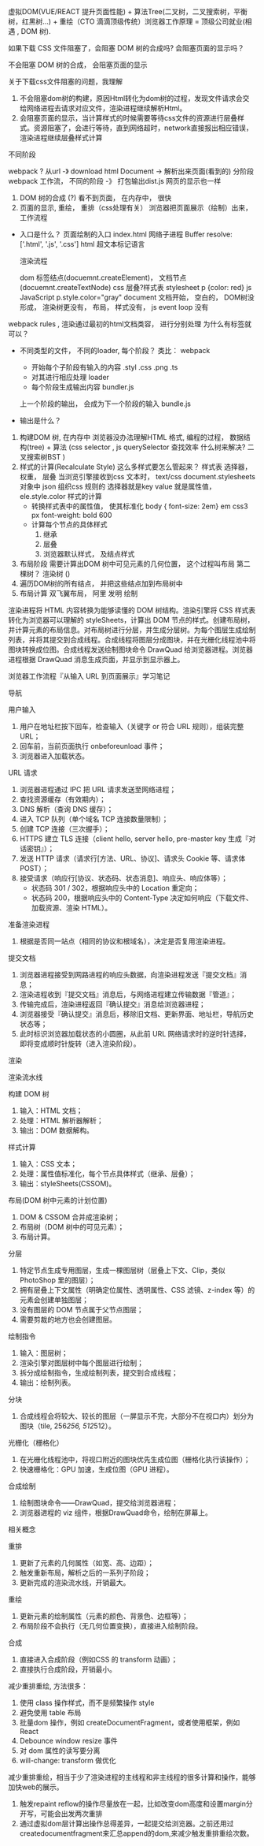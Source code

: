 虚拟DOM(VUE/REACT 提升页面性能) + 算法Tree(二叉树，二叉搜索树，平衡树，红黑树...) + 重绘（CTO 滴滴顶级传统）浏览器工作原理 = 顶级公司就业(相遇 , DOM 树).

如果下载 CSS 文件阻塞了，会阻塞 DOM 树的合成吗? 会阻塞页面的显示吗？ 

不会阻塞 DOM 树的合成， 会阻塞页面的显示 

关于下载css文件阻塞的问题，我理解
1. 不会阻塞dom树的构建，原因Html转化为dom树的过程，发现文件请求会交给网络进程去请求对应文件，渲染进程继续解析Html。
2. 会阻塞页面的显示，当计算样式的时候需要等待css文件的资源进行层叠样式。资源阻塞了，会进行等待，直到网络超时，network直接报出相应错误，渲染进程继续层叠样式计算

不同阶段 

webpack ? 从url -》 download html Document  -> 解析出来页面(看到的)  分阶段 
webpack  工作流， 不同的阶段 -》 打包输出dist.js 
网页的显示也一样 

1. DOM 树的合成 (?)   看不到页面， 在内存中， 很快
2. 页面的显示, 重绘， 重排（css处理有关）
浏览器把页面展示（绘制）出来， 工作流程
-  入口是什么？ 页面绘制的入口 index.html 网络子进程 Buffer 
  resolve: ['.html', '.js', '.css']
  html 超文本标记语言   <p>渲染流程</p>
  dom   标签结点(docuemnt.createElement)，  文档节点(docuemnt.createTextNode)
  css   层叠?样式表  stylesheet  p {color: red}
  js   JavaScript      p.style.color="gray"
  document 文档开始， 空白的， DOM树没形成， 渲染树更没有， 布局， 样式没有， js event loop  没有

  webpack  rules , 渲染通过最初的html文档类容， 进行分别处理
  为什么有标签就可以？  


- 不同类型的文件， 不同的loader, 
  每个阶段？ 
  类比： 
  webpack 
  - 开始每个子阶段有输入的内容   .styl  .css  .png .ts
  - 对其进行相应处理    loader 
  - 每个阶段生成输出内容   bundler.js 

  上一个阶段的输出， 会成为下一个阶段的输入 bundle.js 
- 输出是什么？ 


1. 构建DOM 树, 在内存中
  浏览器没办法理解HTML 格式, 
  编程的过程， 数据结构(tree) + 算法 (css selector , js querySelector  查找效率  什么树来解决? 二叉搜索树BST )
2. 样式的计算(Recalculate Style)
    这么多样式要怎么管起来？ 样式表
    选择器， 权重， 层叠
    当浏览引擎接收到css 文本时， text/css 
    document.stylesheets  对象中  json 组织css 规则的
    选择器就是key    value 就是属性值， 
    ele.style.color 
    样式的计算
    - 转换样式表中的属性值， 使其标准化
      body { font-size: 2em}  em css3     px
      font-weight: bold      600
    - 计算每个节点的具体样式
      1. 继承
      2. 层叠
      3. 浏览器默认样式， 及结点样式
3. 布局阶段
  需要计算出DOM 树中可见元素的几何位置， 这个过程叫布局
  第二棵树？ 渲染树 ()
  1. 遍历DOM树的所有结点， 并把这些结点加到布局树中
  2. 布局计算
  双飞翼布局， 阿里 发明 
绘制


渲染进程将 HTML 内容转换为能够读懂的 DOM 树结构。渲染引擎将 CSS 样式表转化为浏览器可以理解的 styleSheets，计算出 DOM 节点的样式。创建布局树，并计算元素的布局信息。对布局树进行分层，并生成分层树。为每个图层生成绘制列表，并将其提交到合成线程。合成线程将图层分成图块，并在光栅化线程池中将图块转换成位图。合成线程发送绘制图块命令 DrawQuad 给浏览器进程。浏览器进程根据 DrawQuad 消息生成页面，并显示到显示器上。


浏览器工作流程『从输入 URL 到页面展示』学习笔记

导航

用户输入

1. 用户在地址栏按下回车，检查输入（关键字 or 符合 URL 规则），组装完整 URL；
2. 回车前，当前页面执行 onbeforeunload 事件；
3. 浏览器进入加载状态。

URL 请求

1. 浏览器进程通过 IPC 把 URL 请求发送至网络进程；
2. 查找资源缓存（有效期内）；
3. DNS 解析（查询 DNS 缓存）；
4. 进入 TCP 队列（单个域名 TCP 连接数量限制）；
5. 创建 TCP 连接（三次握手）；
6. HTTPS 建立 TLS 连接（client hello, server hello, pre-master key 生成『对话密钥』）；
7. 发送 HTTP 请求（请求行[方法、URL、协议]、请求头 Cookie 等、请求体 POST）；
8. 接受请求（响应行[协议、状态码、状态消息]、响应头、响应体等）；
   - 状态码 301 / 302，根据响应头中的 Location 重定向；
   - 状态码 200，根据响应头中的 Content-Type 决定如何响应（下载文件、加载资源、渲染 HTML）。

准备渲染进程

1. 根据是否同一站点（相同的协议和根域名），决定是否复用渲染进程。

提交文档

1. 浏览器进程接受到网路进程的响应头数据，向渲染进程发送『提交文档』消息；
2. 渲染进程收到『提交文档』消息后，与网络进程建立传输数据『管道』；
3. 传输完成后，渲染进程返回『确认提交』消息给浏览器进程；
4. 浏览器接受『确认提交』消息后，移除旧文档、更新界面、地址栏，导航历史状态等；
5. 此时标识浏览器加载状态的小圆圈，从此前 URL 网络请求时的逆时针选择，即将变成顺时针旋转（进入渲染阶段）。

渲染

渲染流水线

构建 DOM 树

1. 输入：HTML 文档；
2. 处理：HTML 解析器解析；
3. 输出：DOM 数据解构。

样式计算

1. 输入：CSS 文本；
2. 处理：属性值标准化，每个节点具体样式（继承、层叠）；
3. 输出：styleSheets(CSSOM)。

布局(DOM 树中元素的计划位置)

1. DOM & CSSOM 合并成渲染树；
2. 布局树（DOM 树中的可见元素）；
3. 布局计算。

分层

1. 特定节点生成专用图层，生成一棵图层树（层叠上下文、Clip，类似 PhotoShop 里的图层）；
2. 拥有层叠上下文属性（明确定位属性、透明属性、CSS 滤镜、z-index 等）的元素会创建单独图层；
3. 没有图层的 DOM 节点属于父节点图层；
4. 需要剪裁的地方也会创建图层。

绘制指令

1. 输入：图层树；
2. 渲染引擎对图层树中每个图层进行绘制；
3. 拆分成绘制指令，生成绘制列表，提交到合成线程；
4. 输出：绘制列表。

分块

1. 合成线程会将较大、较长的图层（一屏显示不完，大部分不在视口内）划分为图块（tile, 256*256, 512*512）。

光栅化（栅格化）

1. 在光栅化线程池中，将视口附近的图块优先生成位图（栅格化执行该操作）；
2. 快速栅格化：GPU 加速，生成位图（GPU 进程）。

合成绘制

1. 绘制图块命令——DrawQuad，提交给浏览器进程；
2. 浏览器进程的 viz 组件，根据DrawQuad命令，绘制在屏幕上。

相关概念

重排

1. 更新了元素的几何属性（如宽、高、边距）；
2. 触发重新布局，解析之后的一系列子阶段；
3. 更新完成的渲染流水线，开销最大。

重绘

1. 更新元素的绘制属性（元素的颜色、背景色、边框等）；
2. 布局阶段不会执行（无几何位置变换），直接进入绘制阶段。

合成

1. 直接进入合成阶段（例如CSS 的 transform 动画）；
2. 直接执行合成阶段，开销最小。


减少重排重绘, 方法很多：
1. 使用 class 操作样式，而不是频繁操作 style
2. 避免使用 table 布局
3. 批量dom 操作，例如 createDocumentFragment，或者使用框架，例如 React
4. Debounce window resize 事件
5. 对 dom 属性的读写要分离
6. will-change: transform 做优化


减少重排重绘，相当于少了渲染进程的主线程和非主线程的很多计算和操作，能够加快web的展示。
1. 触发repaint reflow的操作尽量放在一起，比如改变dom高度和设置margin分开写，可能会出发两次重排
2. 通过虚拟dom层计算出操作总得差异，一起提交给浏览器。之前还用过createdocumentfragment来汇总append的dom,来减少触发重排重绘次数。
